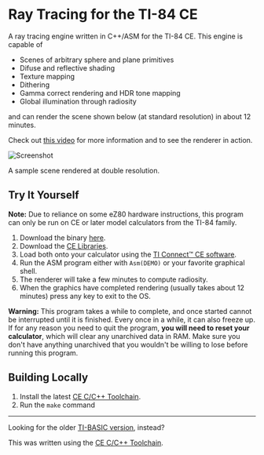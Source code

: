 # Ray Tracing for the TI-84 CE

A ray tracing engine written in C++/ASM for the TI-84 CE. This engine is capable of 

- Scenes of arbitrary sphere and plane primitives
- Difuse and reflective shading
- Texture mapping
- Dithering
- Gamma correct rendering and HDR tone mapping
- Global illumination through radiosity

and can render the scene shown below (at standard resolution) in about 12 minutes.

Check out [this video](https://www.youtube.com/watch?v=rY413t5fArw) for more information and to see the renderer in action.

![Screenshot](screenshot.png)

A sample scene rendered at double resolution.

## Try It Yourself

**Note:** Due to reliance on some eZ80 hardware instructions, this program can only be run on CE or later model calculators from the TI-84 family.

1. Download the binary [here](bin/DEMO.8xp).
2. Download the [CE Libraries](https://github.com/CE-Programming/libraries/releases/latest).
3. Load both onto your calculator using the [TI Connect™ CE software](https://education.ti.com/en/products/computer-software/ti-connect-ce-sw).
4. Run the ASM program either with `Asm(DEMO)` or your favorite graphical shell.
5. The renderer will take a few minutes to compute radiosity.
6. When the graphics have completed rendering (usually takes about 12 minutes) press any key to exit to the OS.

**Warning:** This program takes a while to complete, and once started cannot be interrupted until it is finished. Every once in a while, it can also freeze up. If for any reason you need to quit the program, **you will need to reset your calculator**, which will clear any unarchived data in RAM. Make sure you don't have anything unarchived that you wouldn't be willing to lose before running this program.

## Building Locally

1. Install the latest [CE C/C++ Toolchain](https://github.com/CE-Programming/toolchain/releases/latest).
2. Run the `make` command

---

Looking for the older [TI-BASIC version](https://github.com/TheScienceElf/TiBASIC-Raytracing), instead?

This was written using the [CE C/C++ Toolchain](https://github.com/CE-Programming/toolchain).

